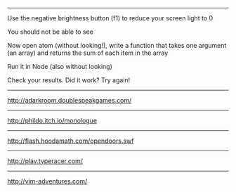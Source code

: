 ***
Use the negative brightness button (f1) to reduce your screen light to 0

You should not be able to see

Now open atom (without looking!), write a function that takes one argument (an array) and returns the sum of each item in the array

Run it in Node (also without looking)

Check your results. Did it work? Try again!
***
http://adarkroom.doublespeakgames.com/
***
http://phildo.itch.io/monologue
***
http://flash.hoodamath.com/opendoors.swf
***
http://play.typeracer.com/
***
http://vim-adventures.com/
